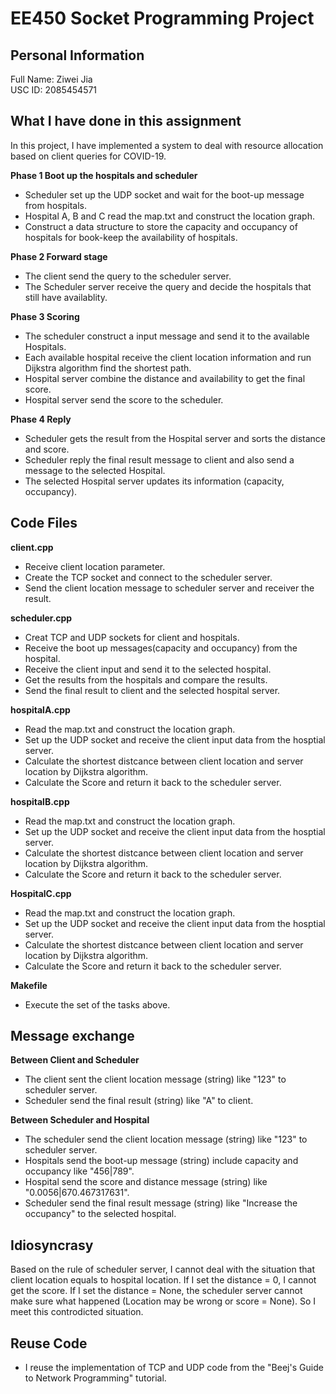 # **EE450 Socket Programming Project** <br>
## **Personal Information** <br>
Full Name: Ziwei Jia <br>
USC ID: 2085454571 <br>

## **What I have done in this assignment** <br>
In this project, I have implemented a system to deal with resource allocation based on client queries for COVID-19. <br>

**Phase 1 Boot up the hospitals and scheduler** <br>
  - Scheduler set up the UDP socket and wait for the boot-up message from hospitals. <br>
  - Hospital A, B and C read the map.txt and construct the location graph. <br>
  - Construct a data structure to store the capacity and occupancy of hospitals for book-keep the availability of hospitals. <br>

**Phase 2 Forward stage**<br>
  - The client send the query to the scheduler server.<br>
  - The Scheduler server receive the query and decide the hospitals that still have availablity.<br>
  

**Phase 3 Scoring**<br>
  - The scheduler construct a input message and send it to the available Hospitals.<br>
  - Each available hospital receive the client location information and run Dijkstra  algorithm find the shortest path.<br>
  - Hospital server combine the distance and availability to get the final score.<br>
  - Hospital server send the score to the scheduler.<br>
  
**Phase 4 Reply**<br>
  - Scheduler gets the result from the Hospital server and sorts the distance and score.<br>
  - Scheduler reply the final result message to client and also send a message to the selected Hospital.<br>
  - The selected Hospital server updates its information (capacity, occupancy).<br>

## **Code Files** <br>

**client.cpp** <br>
  - Receive client location parameter. <br>
  - Create the TCP socket and connect to the scheduler server.<br>
  - Send the client location message to scheduler server and receiver the result.<br>

**scheduler.cpp** <br>
  - Creat TCP and UDP sockets for client and hospitals.<br>
  - Receive the boot up messages(capacity and occupancy) from the hospital.<br>
  - Receive the client input and send it to the selected hospital.<br>
  - Get the results from the hospitals and compare the results.<br>
  - Send the final result to client and the selected hospital server.<br>
  

**hospitalA.cpp** <br>
  - Read the map.txt and construct the location graph. <br>
  - Set up the UDP socket and receive the client input data from the hosptial server.<br>
  - Calculate the shortest distcance between client location and server location by Dijkstra algorithm.<br>
  - Calculate the Score and return it back to the scheduler server.<br>
  
**hospitalB.cpp** <br>
  - Read the map.txt and construct the location graph. <br>
  - Set up the UDP socket and receive the client input data from the hosptial server.<br>
  - Calculate the shortest distcance between client location and server location by Dijkstra algorithm.<br>
  - Calculate the Score and return it back to the scheduler server.<br>

**HospitalC.cpp** <br>
  - Read the map.txt and construct the location graph. <br>
  - Set up the UDP socket and receive the client input data from the hosptial server.<br>
  - Calculate the shortest distcance between client location and server location by Dijkstra algorithm.<br>
  - Calculate the Score and return it back to the scheduler server.<br>

**Makefile** <br>
  - Execute the set of the tasks above.<br>
  
## **Message exchange** <br>

**Between Client and Scheduler** <br>
  - The client sent the client location message (string) like "123" to scheduler server.  <br>
  - Scheduler send the final result (string) like "A" to client. <br>

**Between Scheduler and Hospital**<br>
  - The scheduler send the client location message (string) like "123" to scheduler server.<br>
  - Hospitals send the boot-up message (string) include capacity and occupancy like "456|789".<br>
  - Hospital send the score and distance message (string) like "0.0056|670.467317631".<br>
  - Scheduler send the final result message (string) like "Increase the occupancy" to the selected hospital.<br>
  
## **Idiosyncrasy** <br>
Based on the rule of scheduler server, I cannot deal with the situation that client location equals to hospital location. If I set the distance = 0, I cannot get the score. 
If I set the distance = None, the scheduler server cannot make sure what happened (Location may be wrong or score = None). So I meet this controdicted situation.<br>

## **Reuse Code** <br>
 - I reuse the implementation of TCP and UDP code from the "Beej's Guide to Network Programming" tutorial.<br>

